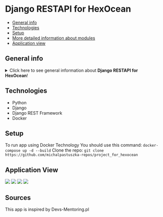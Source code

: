 # Django RESTAPI for HexOcean
* [General info](#general-info)
* [Technologies](#technologies)
* [Setup](#setup)
* [More detailed information about modules](#more-detailed-information-about-modules)
* [Application view](#application-view)

## General info
<details>
<summary>Click here to see general information about <b>Django RESTAPI for HexOcean</b>!</summary>
This project allows the upload of images for the built-in 3 types of users, i.e. Basic, Premium, Enterprise. Depending on the type of user, a particular user may upload image with different heights (200px, 400px or original size image).
</details>

## Technologies
<ul>
<li>Python</li>
<li>Django</li>
<li>Django REST Framework</li>
<li>Docker</li>
</ul>

## Setup
To run app using Docker Technology You should use this command:
```docker-compose up -d --build```
Clone the repo:
```git clone https://github.com/michalpastuszka-repos/project_for_hexocean```

## Application View
<img src=”https://user-images.githubusercontent.com/94476796/222969787-60603cf5-d357-4139-a301-9717566a6c44.PNG” width=”50%” height=”50%”>
<img src=”https://user-images.githubusercontent.com/94476796/222969789-5ff1ab8c-b58e-4d7c-bbf7-0d449a22cf7f.PNG” width=”50%” height=”50%”>
<img src=”https://user-images.githubusercontent.com/94476796/222969790-cb8ee5f4-7b02-4d9b-9e28-fd5661d295e9.PNG” width=”50%” height=”50%”>
<img src=”https://user-images.githubusercontent.com/94476796/222969792-609a7604-9d6b-4a7d-8626-707093f8220b.PNG” width=”50%” height=”50%”>

## Sources
This app is inspired by Devs-Mentoring.pl

